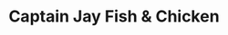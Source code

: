 ---
title: "Captain Jay Fish & Chicken"
url: /detroit/captain-jay-fish-and-chicken/
shop: seafood
---
